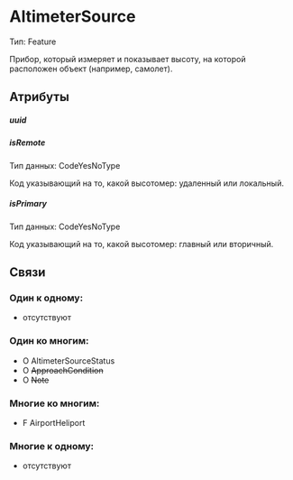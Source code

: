 AltimeterSource
====
Тип: Feature

Прибор, который измеряет и показывает высоту, на которой расположен объект (например, самолет).

## Атрибуты

##### uuid

##### isRemote
Тип данных: CodeYesNoType

Код указывающий на то, какой высотомер: удаленный или локальный.

##### isPrimary
Тип данных: CodeYesNoType

Код указывающий на то, какой высотомер: главный или вторичный.

## Связи

### Один к одному:

- отсутствуют

### Один ко многим:

- O AltimeterSourceStatus
- O ~~ApproachCondition~~
- O ~~Note~~

### Многие ко многим:

- F AirportHeliport

### Многие к одному:

- отсутствуют

